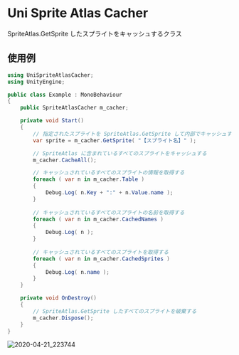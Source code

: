 # Uni Sprite Atlas Cacher

SpriteAtlas.GetSprite したスプライトをキャッシュするクラス

## 使用例

```cs
using UniSpriteAtlasCacher;
using UnityEngine;

public class Example : MonoBehaviour
{
    public SpriteAtlasCacher m_cacher;

    private void Start()
    {
        // 指定されたスプライトを SpriteAtlas.GetSprite して内部でキャッシュする
        var sprite = m_cacher.GetSprite( "【スプライト名】" );

        // SpriteAtlas に含まれているすべてのスプライトをキャッシュする
        m_cacher.CacheAll();

        // キャッシュされているすべてのスプライトの情報を取得する
        foreach ( var n in m_cacher.Table )
        {
            Debug.Log( n.Key + ":" + n.Value.name );
        }
        
        // キャッシュされているすべてのスプライトの名前を取得する
        foreach ( var n in m_cacher.CachedNames )
        {
            Debug.Log( n );
        }
        
        // キャッシュされているすべてのスプライトを取得する
        foreach ( var n in m_cacher.CachedSprites )
        {
            Debug.Log( n.name );
        }
    }

    private void OnDestroy()
    {
        // SpriteAtlas.GetSprite したすべてのスプライトを破棄する
        m_cacher.Dispose();
    }
}
```

![2020-04-21_223744](https://user-images.githubusercontent.com/6134875/79872556-e68c5d80-8420-11ea-9a86-f1e971ef6d95.png)

